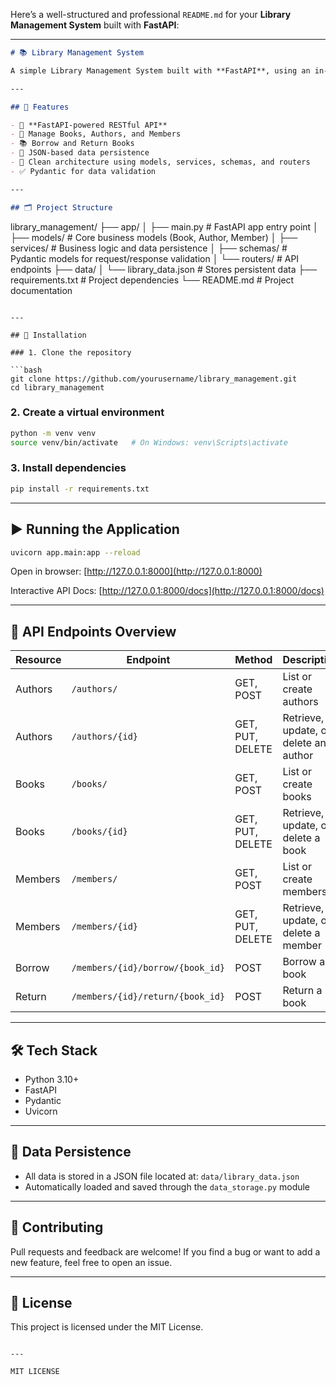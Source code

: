 Here’s a well-structured and professional `README.md` for your **Library Management System** built with **FastAPI**:

---

```markdown
# 📚 Library Management System

A simple Library Management System built with **FastAPI**, using an in-memory structure and JSON for persistent storage. It supports core operations like managing books, authors, and members, along with borrowing and returning books.

---

## 🚀 Features

- 🔹 **FastAPI-powered RESTful API**
- 📖 Manage Books, Authors, and Members
- 📚 Borrow and Return Books
- 💾 JSON-based data persistence
- 🧩 Clean architecture using models, services, schemas, and routers
- ✅ Pydantic for data validation

---

## 🗂️ Project Structure

```

library\_management/
├── app/
│   ├── main.py               # FastAPI app entry point
│   ├── models/               # Core business models (Book, Author, Member)
│   ├── services/             # Business logic and data persistence
│   ├── schemas/              # Pydantic models for request/response validation
│   └── routers/              # API endpoints
├── data/
│   └── library\_data.json     # Stores persistent data
├── requirements.txt          # Project dependencies
└── README.md                 # Project documentation

````

---

## 🔧 Installation

### 1. Clone the repository

```bash
git clone https://github.com/yourusername/library_management.git
cd library_management
````

### 2. Create a virtual environment

```bash
python -m venv venv
source venv/bin/activate   # On Windows: venv\Scripts\activate
```

### 3. Install dependencies

```bash
pip install -r requirements.txt
```

---

## ▶️ Running the Application

```bash
uvicorn app.main:app --reload
```

Open in browser: [http://127.0.0.1:8000](http://127.0.0.1:8000)

Interactive API Docs: [http://127.0.0.1:8000/docs](http://127.0.0.1:8000/docs)

---

## 📌 API Endpoints Overview

| Resource | Endpoint                         | Method           | Description                           |
| -------- | -------------------------------- | ---------------- | ------------------------------------- |
| Authors  | `/authors/`                      | GET, POST        | List or create authors                |
| Authors  | `/authors/{id}`                  | GET, PUT, DELETE | Retrieve, update, or delete an author |
| Books    | `/books/`                        | GET, POST        | List or create books                  |
| Books    | `/books/{id}`                    | GET, PUT, DELETE | Retrieve, update, or delete a book    |
| Members  | `/members/`                      | GET, POST        | List or create members                |
| Members  | `/members/{id}`                  | GET, PUT, DELETE | Retrieve, update, or delete a member  |
| Borrow   | `/members/{id}/borrow/{book_id}` | POST             | Borrow a book                         |
| Return   | `/members/{id}/return/{book_id}` | POST             | Return a book                         |

---

## 🛠️ Tech Stack

* Python 3.10+
* FastAPI
* Pydantic
* Uvicorn

---

## 📁 Data Persistence

* All data is stored in a JSON file located at: `data/library_data.json`
* Automatically loaded and saved through the `data_storage.py` module

---

## 🙌 Contributing

Pull requests and feedback are welcome!
If you find a bug or want to add a new feature, feel free to open an issue.

---

## 📄 License

This project is licensed under the MIT License.

```

---

MIT LICENSE
```
